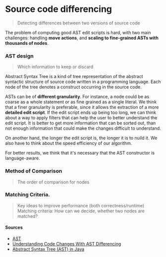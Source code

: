 # Source code differencing

>  Detecting differences between two versions of source code

The problem of computing good AST edit scripts is hard, with two main challenges: handling **move actions**, and **scaling to fine-grained ASTs with thousands of nodes**.
  
### AST design

> Which information to keep or discard

Abstract Syntax Tree is a kind of tree representation of the abstract syntactic structure of source code written in a programming language. Each node of the tree denotes a construct occurring in the source code.

ASTs can be of **different granularity**. For instance, a node could be as coarse as a whole statement or as fine grained as a single literal. We think that a finer granularity is preferable, since it allows the extraction of a more **detailed edit script**. If the edit script ends up being too long, we can think about a way to apply filters that can help the user to better understand the edit script. It is better to get more information that can be sorted out, than not enough information that could make the changes difficult to understand.

On another hand, the longer the edit script is, the longer it is to nuild it. We also have to think about the speed efficiency of our algorithm.

For better results, we think that it's necessary that the AST constructor is language-aware.

### Method of Comparison

> The order of comparison for nodes

### Matching Criteria.

> Key ideas to improve performance (both correctness/runtime)
> Matching criteria: How can we decide, whether two nodes are matched?

#### Sources

- [AST](https://en.wikipedia.org/wiki/Abstract_syntax_tree)
- [Understanding Code Changes With AST Differencing](https://project.inria.fr/se-seminars/understanding-code-changes-with-ast-differencing/)
- [Abstract Syntax Tree (AST) in Java](https://www.geeksforgeeks.org/abstract-syntax-tree-ast-in-java/)
